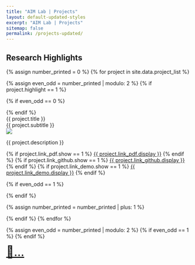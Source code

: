 ```yaml
---
title: "AIM Lab | Projects"
layout: default-updated-styles
excerpt: "AIM Lab | Projects"
sitemap: false
permalink: /projects-updated/
---
```



<div class="container-projects">
<h2 class="publications-title">Research Highlights</h2>

{% assign number_printed = 0 %}
{% for project in site.data.project_list %}

{% assign even_odd = number_printed | modulo: 2 %}
{% if project.highlight == 1 %}

{% if even_odd == 0 %}
<div class="project-row">
{% endif %}

<div class="project-item">
    <div>
        <pubtit class="project-title">{{ project.title }}</pubtit>
        <div class="project-subtitle">{{ project.subtitle }}</div>
    </div>
    <div>
        <img src="{{ site.url }}{{ site.baseurl }}/assets/project_pic/{{ project.image }}" class="project-image"/>
        <p class="project-text">{{ project.description }}</p>
    </div>
    <span class="project-btns">
        {% if project.link_pdf.show == 1 %}
        <a type="button" class="btn" href="{{ project.link_pdf.url }}">{{ project.link_pdf.display }}</a>
        {% endif %}
        {% if project.link_github.show == 1 %}
        <a type="button" class="btn" href="{{ project.link_github.url }}">{{ project.link_github.display }}</a>
        {% endif %}
        {% if project.link_demo.show == 1 %}
        <a type="button" class="btn" href="{{ project.link_demo.url }}">{{ project.link_demo.display }}</a>
        {% endif %}
    </span>
</div>


{% if even_odd == 1 %}
</div>
{% endif %}

{% assign number_printed = number_printed | plus: 1 %}

{% endif %}
{% endfor %}

{% assign even_odd = number_printed | modulo: 2 %}
{% if even_odd == 1 %}
{% endif %}

<div class="project-item last-project-item">
    <span class="project-btns">
        <a type="button" class="btn" href="/publications" style="font-weight: normal; font-size: 32px;">📜...</a>
    </span>
</div>

</div>
